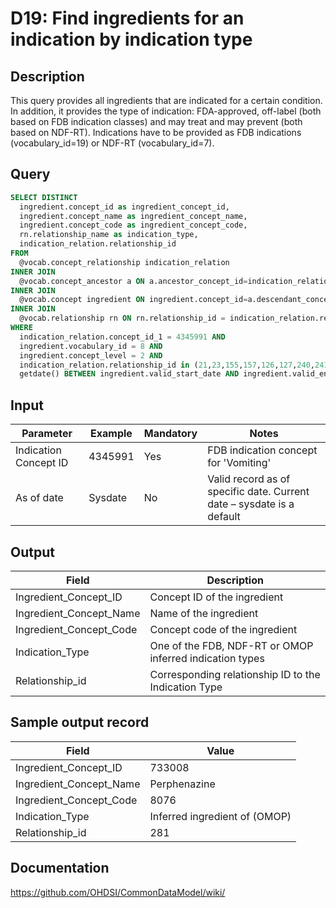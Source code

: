 <!---
Group:drug
Name:D19 Find ingredients for an indication by indication type
Author:Patrick Ryan
CDM Version: 5.0
-->

# D19: Find ingredients for an indication by indication type

## Description
This query provides all ingredients that are indicated for a certain condition. In addition, it provides the type of indication: FDA-approved, off-label (both based on FDB indication classes) and may treat and may prevent (both based on NDF-RT). Indications have to be provided as FDB indications (vocabulary_id=19) or NDF-RT (vocabulary_id=7).

## Query
```sql
SELECT DISTINCT
  ingredient.concept_id as ingredient_concept_id,
  ingredient.concept_name as ingredient_concept_name,
  ingredient.concept_code as ingredient_concept_code,
  rn.relationship_name as indication_type,
  indication_relation.relationship_id
FROM
  @vocab.concept_relationship indication_relation
INNER JOIN
  @vocab.concept_ancestor a ON a.ancestor_concept_id=indication_relation.concept_id_2
INNER JOIN
  @vocab.concept ingredient ON ingredient.concept_id=a.descendant_concept_id
INNER JOIN
  @vocab.relationship rn ON rn.relationship_id = indication_relation.relationship_id
WHERE
  indication_relation.concept_id_1 = 4345991 AND
  ingredient.vocabulary_id = 8 AND
  ingredient.concept_level = 2 AND
  indication_relation.relationship_id in (21,23,155,157,126,127,240,241,281,282) AND
  getdate() BETWEEN ingredient.valid_start_date AND ingredient.valid_end_date;
```

## Input

| Parameter |  Example |  Mandatory |  Notes |
| --- | --- | --- | --- |
|  Indication Concept ID |  4345991 |  Yes | FDB indication concept for 'Vomiting' |
|  As of date |  Sysdate |  No | Valid record as of specific date. Current date – sysdate is a default |

## Output

|  Field |  Description |
| --- | --- |
|  Ingredient_Concept_ID |  Concept ID of the ingredient |
|  Ingredient_Concept_Name |  Name of the ingredient |
|  Ingredient_Concept_Code |  Concept code of the ingredient |
|  Indication_Type |  One of the FDB, NDF-RT or OMOP inferred indication types |
|  Relationship_id |  Corresponding relationship ID to the Indication Type |

## Sample output record

|  Field |  Value |
| --- | --- |
|  Ingredient_Concept_ID |  733008 |
|  Ingredient_Concept_Name |  Perphenazine |
|  Ingredient_Concept_Code |  8076 |
|  Indication_Type |  Inferred ingredient of (OMOP) |
|  Relationship_id |  281 |

## Documentation
https://github.com/OHDSI/CommonDataModel/wiki/
